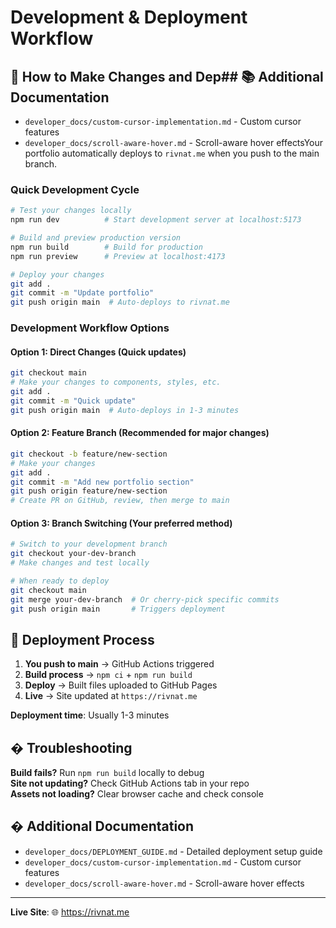 # Development & Deployment Workflow

## 🚀 How to Make Changes and Dep## 📚 Additional Documentation

- `developer_docs/custom-cursor-implementation.md` - Custom cursor features  
- `developer_docs/scroll-aware-hover.md` - Scroll-aware hover effectsYour portfolio automatically deploys to `rivnat.me` when you push to the main branch.

### Quick Development Cycle

```bash
# Test your changes locally
npm run dev          # Start development server at localhost:5173

# Build and preview production version
npm run build        # Build for production
npm run preview      # Preview at localhost:4173

# Deploy your changes
git add .
git commit -m "Update portfolio"
git push origin main  # Auto-deploys to rivnat.me
```

### Development Workflow Options

#### Option 1: Direct Changes (Quick updates)
```bash
git checkout main
# Make your changes to components, styles, etc.
git add .
git commit -m "Quick update"
git push origin main  # Auto-deploys in 1-3 minutes
```

#### Option 2: Feature Branch (Recommended for major changes)
```bash
git checkout -b feature/new-section
# Make your changes
git add .
git commit -m "Add new portfolio section"
git push origin feature/new-section
# Create PR on GitHub, review, then merge to main
```

#### Option 3: Branch Switching (Your preferred method)
```bash
# Switch to your development branch
git checkout your-dev-branch
# Make changes and test locally

# When ready to deploy
git checkout main
git merge your-dev-branch  # Or cherry-pick specific commits
git push origin main       # Triggers deployment
```

## 🔄 Deployment Process

1. **You push to main** → GitHub Actions triggered
2. **Build process** → `npm ci` + `npm run build` 
3. **Deploy** → Built files uploaded to GitHub Pages
4. **Live** → Site updated at `https://rivnat.me`

**Deployment time**: Usually 1-3 minutes

## � Troubleshooting

**Build fails?** Run `npm run build` locally to debug  
**Site not updating?** Check GitHub Actions tab in your repo  
**Assets not loading?** Clear browser cache and check console  

## � Additional Documentation

- `developer_docs/DEPLOYMENT_GUIDE.md` - Detailed deployment setup guide
- `developer_docs/custom-cursor-implementation.md` - Custom cursor features  
- `developer_docs/scroll-aware-hover.md` - Scroll-aware hover effects

---
**Live Site**: 🌐 https://rivnat.me
